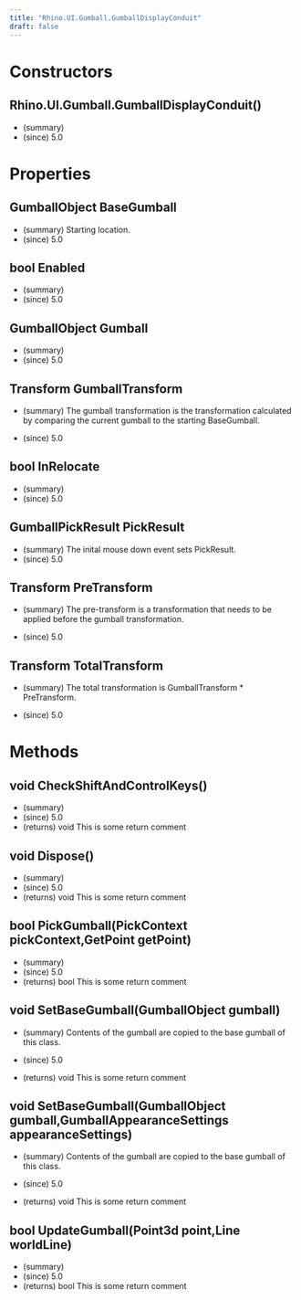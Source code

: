 ```yaml
---
title: "Rhino.UI.Gumball.GumballDisplayConduit"
draft: false
---
```


# Constructors
## Rhino.UI.Gumball.GumballDisplayConduit()
- (summary) 
- (since) 5.0
# Properties
## GumballObject BaseGumball
- (summary) Starting location.
- (since) 5.0
## bool Enabled
- (summary) 
- (since) 5.0
## GumballObject Gumball
- (summary) 
- (since) 5.0
## Transform GumballTransform
- (summary) 
     The gumball transformation is the transformation calculated by comparing
     the current gumball to the starting BaseGumball.
     
- (since) 5.0
## bool InRelocate
- (summary) 
- (since) 5.0
## GumballPickResult PickResult
- (summary) The inital mouse down event sets PickResult.
- (since) 5.0
## Transform PreTransform
- (summary) 
     The pre-transform is a transformation that needs to be applied before
     the gumball transformation.
     
- (since) 5.0
## Transform TotalTransform
- (summary) 
     The total transformation is GumballTransform * PreTransform.
     
- (since) 5.0
# Methods
## void CheckShiftAndControlKeys()
- (summary) 
- (since) 5.0
- (returns) void This is some return comment
## void Dispose()
- (summary) 
- (since) 5.0
- (returns) void This is some return comment
## bool PickGumball(PickContext pickContext,GetPoint getPoint)
- (summary) 
- (since) 5.0
- (returns) bool This is some return comment
## void SetBaseGumball(GumballObject gumball)
- (summary) 
     Contents of the gumball are copied to the base gumball of this class.
     
- (since) 5.0
- (returns) void This is some return comment
## void SetBaseGumball(GumballObject gumball,GumballAppearanceSettings appearanceSettings)
- (summary) 
     Contents of the gumball are copied to the base gumball of this class.
     
- (since) 5.0
- (returns) void This is some return comment
## bool UpdateGumball(Point3d point,Line worldLine)
- (summary) 
- (since) 5.0
- (returns) bool This is some return comment
